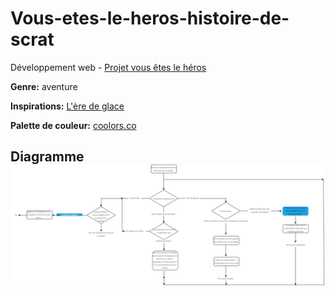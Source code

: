 # Vous-etes-le-heros-histoire-de-scrat

Développement web - [Projet vous êtes le héros](https://smnarnold.com/projets/vous-etes-le-heros)

__Genre:__ aventure

__Inspirations:__ [L'ère de glace](https://www.google.com/search?gs_ssp=eJzj4tLP1TcwK7cwtow3YPTiz1E_vKIoVSElVSE9JzE5FQB92wkk&q=l%27%C3%A8re+de+glace&rlz=1C1GCEA_enCA967CA967&oq=l%27ere+de+&aqs=chrome.1.69i57j46i512j46i175i199i512j0i512l3j46i512j0i512j46i175i199i512.2697j0j7&sourceid=chrome&ie=UTF-8)

__Palette de couleur:__ [coolors.co](https://coolors.co/palette/8ecae6-219ebc-023047-ffb703-fb8500)

## Diagramme ![vous_etes_le_heros](assets/diagramme_vous_etes_le_heros.png)

